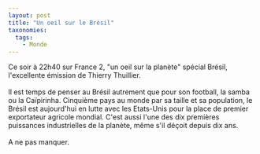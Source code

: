 ```yaml
---
layout: post
title: "Un oeil sur le Brésil"
taxonomies: 
  tags: 
    - Monde
---
```

Ce soir à 22h40 sur France 2, "un oeil sur la planète" spécial Brésil, l'excellente émission de Thierry Thuillier.<br />
<br />
Il est temps de penser au Brésil autrement que pour son football, la samba ou la Caïpirinha. Cinquième pays au monde par sa taille et sa population, le Brésil est aujourd'hui en lutte avec les Etats-Unis pour la place de premier exportateur agricole mondial. C'est aussi l'une des dix premières puissances industrielles de la planète, même s'il déçoit depuis dix ans.<br />
<br />
A ne pas manquer.
